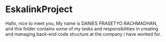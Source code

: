 # EskalinkProject
Hallo, nice to meet you, My name is DANIES PRASETYO RACHMADHAN, and this folder contains some of my tasks and responsibilities in creating and managing back-end code structure at the company i have worked for.
